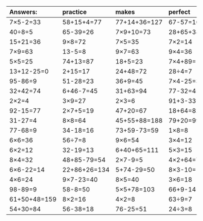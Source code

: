 | Answers: | practice | makes | perfect | ! |
| :--- | :--- | :--- | :--- | :--- |
| 7×5-2=33 | 58+15+4=77 | 77+14+36=127 | 67-57=10 | 5+65=70 | 
| 40÷8=5 | 65-39=26 | 7×9+10=73 | 28+65+38=131 | 5×2=10 | 
| 15+21=36 | 9×8=72 | 7×5=35 | 7×2=14 | 8÷4=2 | 
| 7×9=63 | 13-5=8 | 9×7=63 | 9×4=36 | 4×4=16 | 
| 5×5=25 | 74+13=87 | 18+5=23 | 7×4+89=117 | 4×3=12 | 
| 13+12-25=0 | 2+15=17 | 24+48=72 | 28÷4=7 | 2×2-4=0 | 
| 95-86=9 | 51-28=23 | 36+9=45 | 7×4-25=3 | 70-9=61 | 
| 32+42=74 | 6+46-7=45 | 31+63=94 | 77-32=45 | 75+84+68=227 | 
| 2×2=4 | 3×9=27 | 2×3=6 | 91+3-33=61 | 8×9=72 | 
| 92-15=77 | 2×7+5=19 | 47+20=67 | 18+64=82 | 29+6=35 | 
| 31-27=4 | 8×8=64 | 45+55+88=188 | 79+20=99 | 9÷3=3 | 
| 77-68=9 | 34-18=16 | 73+59-73=59 | 1×8=8 | 6×7=42 | 
| 6×6=36 | 56÷7=8 | 9×6=54 | 3×4=12 | 15÷5=3 | 
| 6×2=12 | 32-19=13 | 6+40+65=111 | 5×3=15 | 16+29+23=68 | 
| 8×4=32 | 48+85-79=54 | 2×7-9=5 | 4×2+64=72 | 2×9=18 | 
| 6×6-22=14 | 22+86+26=134 | 5+74-29=50 | 8×3-10=14 | 8×1=8 | 
| 4×6=24 | 9×7-23=40 | 8×5=40 | 3×6=18 | 82-24=58 | 
| 98-89=9 | 58-8=50 | 5×5+78=103 | 66+9-14=61 | 1+26=27 | 
| 61+50+48=159 | 8×2=16 | 4×2=8 | 63÷9=7 | 8×6=48 | 
| 54+30=84 | 56-38=18 | 76-25=51 | 24÷3=8 | 52-35=17 | 
